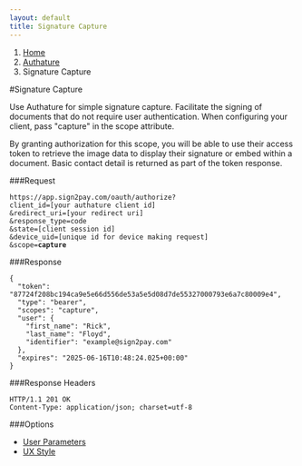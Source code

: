 ```yaml
---
layout: default
title: Signature Capture
---
```


<ol class="breadcrumb">
  <li><a href="/">Home</a></li>
  <li><a href="/authature">Authature</a></li>
  <li>Signature Capture</li>
</ol>

#Signature Capture

Use Authature for simple signature capture. Facilitate the signing of documents that do not require user authentication. When configuring your client, pass "capture" in the scope attribute.

By granting authorization for this scope, you will be able to use their access token to retrieve the image data to display their signature or embed within a document. Basic contact detail is returned as part of the token response.

###Request

<pre><code>https://app.sign2pay.com/oauth/authorize?
client_id=[your authature client id]
&amp;redirect_uri=[your redirect uri]
&amp;response_type=code
&amp;state=[client session id]
&amp;device_uid=[unique id for device making request]
&amp;scope=<strong>capture</strong>
</code></pre>

###Response

<pre>
<code>{
  "token": "87724f208bc194ca9e5e66d556de53a5e5d08d7de55327000793e6a7c80009e4",
  "type": "bearer",
  "scopes": "capture",
  "user": {
    "first_name": "Rick",
    "last_name": "Floyd",
    "identifier": "example@sign2pay.com"
  },
  "expires": "2025-06-16T10:48:24.025+00:00"
}</code>
</pre>

###Response Headers

    HTTP/1.1 201 OK
    Content-Type: application/json; charset=utf-8

###Options

- [User Parameters](/authature/user_params.html)
- [UX Style](/authature/ux_styles.html)